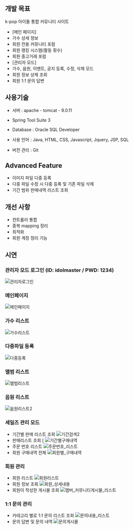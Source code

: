 ## 개발 목표
k-pop 아이돌 통합 커뮤니티 사이트
- [메인 페이지]
- 가수 상세 정보 
- 회원 전용 커뮤니티 포럼
- 회원 랭킹 시스템(활동 횟수)
- 회원 중고거래 포럼
- [관리자 모드]
- 가수, 음원, 이벤트, 공지 등록, 수정, 삭제 모드
- 회원 정보 상제 조회
- 회원 1:1 문의 답변

## 사용기술
- 서버 : apache - tomcat - 9.0.11

- Spring Tool Suite 3

- Database : Oracle SQL Developer

- 사용 언어 : Java, HTML, CSS, Javascript, Jquery, JSP, SQL

- 버전 관리 : Git



## Advanced Feature
- 이미지 파일 다중 등록
- 다중 파일 수정 시 다중 등록 및 기존 파일 삭제
- 기간 범위 판매내역 리스트 조회


## 개선 사항
- 컨트롤러 통합
- 중복 mapping 정리
- 최적화
- 회원 계정 정리 기능 



## 시연


### 관리자 모드 로그인 (ID: idolmaster / PWD: 1234)
![관리자로그인](https://user-images.githubusercontent.com/98436199/179349355-576d8427-92e3-466a-a150-81296c6777d4.png)

### 메인페이지
![메인페이지](https://user-images.githubusercontent.com/98436199/179349304-db7bfbe4-a091-4793-8320-fbf9a5042d6a.png)

### 가수 리스트
![가수리스트](https://user-images.githubusercontent.com/98436199/179349371-291cfdc9-60c7-4cde-9e5c-30995071acb1.png)

### 다중파일 등록
![다중등록](https://user-images.githubusercontent.com/98436199/179350966-87b37269-9e36-4c0d-b89d-55dd8ec0d954.png)

### 앨범 리스트
![앨범리스트](https://user-images.githubusercontent.com/98436199/179349389-797ca81b-fb4e-4686-a97b-f50f59968583.png)

### 음원 리스트
![음원리스트2](https://user-images.githubusercontent.com/98436199/179349392-9f77ca0e-8130-497a-95e5-765a7a61ec3c.png)

### 세일즈 관리 모드
- 기간별 판매 리스트 조회
![기간검색2](https://user-images.githubusercontent.com/98436199/179349483-30d0e54b-d8e6-46f5-9463-166deb117706.png)
- 판매리스트 조회 [
![기간별구매내역](https://user-images.githubusercontent.com/98436199/179349489-88b43c97-ab34-4141-88f1-0928a607d622.png)
- 주문 번호 리스트
![주문번호_리스트](https://user-images.githubusercontent.com/98436199/179349491-63bf25e9-d981-4197-801d-d8e270c5b4cb.png)
- 회원 구매내역 전체 
![회원별_구매내역](https://user-images.githubusercontent.com/98436199/179349492-344870f7-f8be-41f6-812b-5b695f7de0b5.png)

### 회원 관리
- 회원 리스트
![회원리스트](https://user-images.githubusercontent.com/98436199/179350448-32749822-4b93-4bad-bdd2-14e8fc38aebb.png)
- 회원 정보 조회
![회원_상세내용](https://user-images.githubusercontent.com/98436199/179350463-d72fc76a-1965-4a38-9b35-93d4ef1a25e3.png)
- 회원이 작성한 게시물 조회
![맴버_커뮤니티게시물_리스트](https://user-images.githubusercontent.com/98436199/179350466-89dd7fc3-9dff-4a86-b9f5-34c183d2d838.png)

### 1:1 문의 관리
- 카테고리 별로 1:1 문의 리스트 조회
![문의내용_리스트](https://user-images.githubusercontent.com/98436199/179350570-d5c8eb4d-af7c-45f2-a1e4-878b5bf39db2.png)
- 문의 답변 및 문의 내역 
![문의게시물](https://user-images.githubusercontent.com/98436199/179350592-fdf135a6-8aba-4946-8e0a-51cf8a3b7402.png)



